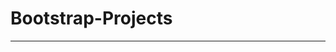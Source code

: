 # Bootstrap-Projects
------------------------------------------------------------------------------------------------------------------------------
